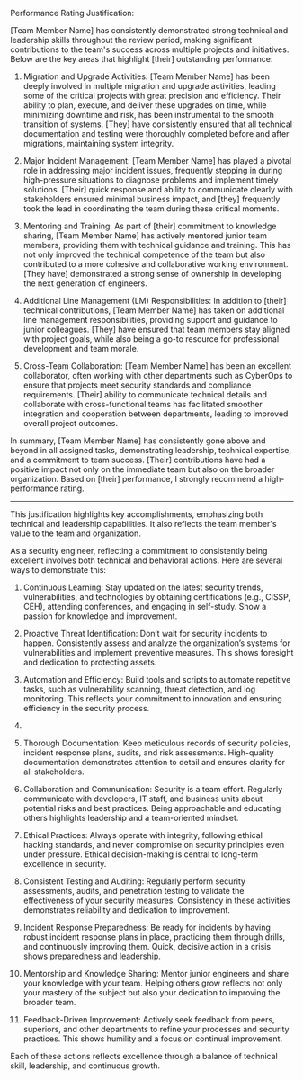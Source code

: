

Performance Rating Justification:

[Team Member Name] has consistently demonstrated strong technical and leadership skills throughout the review period, making significant contributions to the team's success across multiple projects and initiatives. Below are the key areas that highlight [their] outstanding performance:

1. Migration and Upgrade Activities:
[Team Member Name] has been deeply involved in multiple migration and upgrade activities, leading some of the critical projects with great precision and efficiency. Their ability to plan, execute, and deliver these upgrades on time, while minimizing downtime and risk, has been instrumental to the smooth transition of systems. [They] have consistently ensured that all technical documentation and testing were thoroughly completed before and after migrations, maintaining system integrity.


2. Major Incident Management:
[Team Member Name] has played a pivotal role in addressing major incident issues, frequently stepping in during high-pressure situations to diagnose problems and implement timely solutions. [Their] quick response and ability to communicate clearly with stakeholders ensured minimal business impact, and [they] frequently took the lead in coordinating the team during these critical moments.


3. Mentoring and Training:
As part of [their] commitment to knowledge sharing, [Team Member Name] has actively mentored junior team members, providing them with technical guidance and training. This has not only improved the technical competence of the team but also contributed to a more cohesive and collaborative working environment. [They have] demonstrated a strong sense of ownership in developing the next generation of engineers.


4. Additional Line Management (LM) Responsibilities:
In addition to [their] technical contributions, [Team Member Name] has taken on additional line management responsibilities, providing support and guidance to junior colleagues. [They] have ensured that team members stay aligned with project goals, while also being a go-to resource for professional development and team morale.


5. Cross-Team Collaboration:
[Team Member Name] has been an excellent collaborator, often working with other departments such as CyberOps to ensure that projects meet security standards and compliance requirements. [Their] ability to communicate technical details and collaborate with cross-functional teams has facilitated smoother integration and cooperation between departments, leading to improved overall project outcomes.



In summary, [Team Member Name] has consistently gone above and beyond in all assigned tasks, demonstrating leadership, technical expertise, and a commitment to team success. [Their] contributions have had a positive impact not only on the immediate team but also on the broader organization. Based on [their] performance, I strongly recommend a high-performance rating.


---

This justification highlights key accomplishments, emphasizing both technical and leadership capabilities. It also reflects the team member's value to the team and organization.

As a security engineer, reflecting a commitment to consistently being excellent involves both technical and behavioral actions. Here are several ways to demonstrate this:

1. Continuous Learning: Stay updated on the latest security trends, vulnerabilities, and technologies by obtaining certifications (e.g., CISSP, CEH), attending conferences, and engaging in self-study. Show a passion for knowledge and improvement.


2. Proactive Threat Identification: Don’t wait for security incidents to happen. Consistently assess and analyze the organization’s systems for vulnerabilities and implement preventive measures. This shows foresight and dedication to protecting assets.


3. Automation and Efficiency: Build tools and scripts to automate repetitive tasks, such as vulnerability scanning, threat detection, and log monitoring. This reflects your commitment to innovation and ensuring efficiency in the security process.
4. 


4. Thorough Documentation: Keep meticulous records of security policies, incident response plans, audits, and risk assessments. High-quality documentation demonstrates attention to detail and ensures clarity for all stakeholders.


5. Collaboration and Communication: Security is a team effort. Regularly communicate with developers, IT staff, and business units about potential risks and best practices. Being approachable and educating others highlights leadership and a team-oriented mindset.


6. Ethical Practices: Always operate with integrity, following ethical hacking standards, and never compromise on security principles even under pressure. Ethical decision-making is central to long-term excellence in security.


7. Consistent Testing and Auditing: Regularly perform security assessments, audits, and penetration testing to validate the effectiveness of your security measures. Consistency in these activities demonstrates reliability and dedication to improvement.


8. Incident Response Preparedness: Be ready for incidents by having robust incident response plans in place, practicing them through drills, and continuously improving them. Quick, decisive action in a crisis shows preparedness and leadership.


9. Mentorship and Knowledge Sharing: Mentor junior engineers and share your knowledge with your team. Helping others grow reflects not only your mastery of the subject but also your dedication to improving the broader team.


10. Feedback-Driven Improvement: Actively seek feedback from peers, superiors, and other departments to refine your processes and security practices. This shows humility and a focus on continual improvement.



Each of these actions reflects excellence through a balance of technical skill, leadership, and continuous growth.

